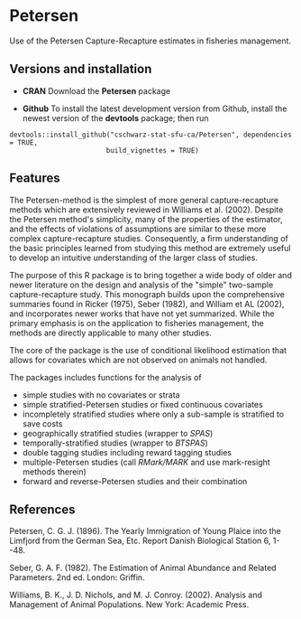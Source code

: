 # Petersen

Use of the Petersen Capture-Recapture estimates in fisheries management.

## Versions and installation

  * **CRAN**  Download the **Petersen** package

  * **Github** To install the latest development version from Github, 
    install the newest version of the **devtools** package; then run
```
devtools::install_github("cschwarz-stat-sfu-ca/Petersen", dependencies = TRUE,
                        build_vignettes = TRUE)
```

## Features

The Petersen-method is the simplest of more general capture-recapture
methods which are extensively reviewed in Williams et al. (2002).
Despite the Petersen method's simplicity, many of the properties of the estimator, 
and the effects of violations of assumptions are similar to these more complex capture-recapture
studies. Consequently, a firm understanding of the basic principles
learned from studying this method are extremely useful to develop an
intuitive understanding of the larger class of studies.

The purpose of this R package is to bring together a wide body of older
and newer literature on the design and analysis of the "simple"
two-sample capture-recapture study. This monograph builds upon the
comprehensive summaries found in Ricker (1975), Seber (1982), and
William et AL (2002), and incorporates newer works that have not yet
summarized. While the primary emphasis is on the application to
fisheries management, the methods are directly applicable to many other studies.

The core of the package is the use of conditional likelihood estimation that 
allows for covariates which are not observed on animals not handled.

The packages includes functions for the analysis of

- simple studies with no covariates or strata
- simple stratified-Petersen studies or fixed continuous covariates
- incompletely stratified studies where only a sub-sample is stratified to save costs
- geographically stratified studies (wrapper to *SPAS*)
- temporally-stratified studies (wrapper to *BTSPAS*)
- double tagging studies including reward tagging studies
- multiple-Petersen studies (call *RMark/MARK* and use mark-resight methods therein)
- forward and reverse-Petersen studies and their combination

## References

Petersen, C. G. J. (1896). The Yearly Immigration of Young Plaice into
the Limfjord from the German Sea, Etc. Report Danish Biological Station
6, 1--48.

Seber, G. A. F. (1982). The Estimation of Animal Abundance and Related
Parameters. 2nd ed. London: Griffin.


Williams, B. K., J. D. Nichols, and M. J. Conroy. (2002). Analysis and
Management of Animal Populations. New York: Academic Press.

